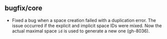 ## bugfix/core

* Fixed a bug when a space creation failed with a duplication error.
  The issue occurred if the explicit and implicit space IDs were mixed.
  Now the actual maximal space `id` is used to generate a new one (gh-8036).

